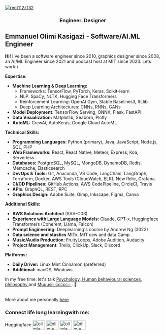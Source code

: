 
<a href="https://news.mit.edu/2022/new-world-learning-mit-ocw-emmanuel-kasigazi-1107"  target="_blank" > ![rect112z132](https://github.com/olimiemma/olimiemma/assets/98601170/109b1c04-65a9-4694-9f22-341253c2ec3f) </a>

<h3 align="center">  Engineer. Designer </h3>

## Emmanuel Olimi Kasigazi - Software/AI.ML Engineer

**Hi!** I've been a software engineer since 2010, graphics designer since 2008, an AI/ML Engineer since 2021 and podcast host at MIT since 2023. Lets work:)

**Expertise:**

* **Machine Learning & Deep Learning:**
    * Frameworks: TensorFlow, PyTorch, Keras, Scikit-learn
    * NLP: SpaCy, NLTK, Hugging Face Transformers
    * Reinforcement Learning: OpenAI Gym, Stable Baselines3, RLlib
    * Deep Learning Architectures: CNNs, RNNs, GANs
* **Model Deployment:** TensorFlow Serving, ONNX, Flask, FastAPI
* **Data Visualization:** Matplotlib, Seaborn, Plotly
* **AutoML:** CrewAi, AutoKeras, Google Cloud AutoML

**Technical Skills:**

* **Programming Languages:** Python (primary), Java, JavaScript, Node.js, SQL, PHP
* **Web Frameworks:** React, React Native, Meteor, Express, Koa, Serverless
* **Databases:** PostgreSQL, MySQL, MongoDB, DynamoDB, Redis, Memcache, Elasticsearch
* **DevOps & Tools:** Git, Anaconda, VS Code, LangChain, LangGraph, Terraform, Docker, AWS Tools (CloudWatch, ELK), New Relic, Grafana.
* **CI/CD Pipelines:** GitHub Actions, AWS CodePipeline, CircleCI, Travis
* **APIs:** GraphQL, REST, RPC
* **Graphics Design:** Adobe Suite, Gimp, Inkscape, Figma, Canva

**Additional Skills:**

* **AWS Solutions Architect** (SAA-C03)
* **Experience with Large Language Models:** Claude, GPT-x, Huggingface Transformers (Coherent, Llama, Falcon)
* **Prompt Engineering:** Deeplearning's course by Andrew Ng (2022)
* **Data science and stastics** MITx, MIT ocw and data Camp
* **Music/Audio Production:** FruityLoops, Adobe Audition, Audacity
* **Project Management:** Trello, ClickUp, Slack, Discord

**Platforms:**

* **Daily Driver:** Linux Mint Cinnamon (preferred)
* **Additional:** macOS, Windows

 
 In my free time: let's talk <a href="https://www.youtube.com/shorts/kLuUwJs_VKA" target="_blank" > Psychology, Human behavioural sciences, philosophy </a> and <a href="https://soundcloud.com/ekolegend" target="_blank" >  Muuusiiiiccccc🎶 <a/>. 🙂

 <br> More about me personally <a href="https://linktr.ee/olimiemma">here</a>

  

<h3 align="left">Connect  life long learningwith me:</h3>
<p align="left">
 Huggingface </a> 
<a href="https://twitter.com/olimiemma" target="blank"><img align="center" src="https://raw.githubusercontent.com/rahuldkjain/github-profile-readme-generator/master/src/images/icons/Social/twitter.svg" alt="olimiemma" height="30" width="40" /></a>
<a href="https://linkedin.com/in/olimiemma" target="blank"><img align="center" src="https://raw.githubusercontent.com/rahuldkjain/github-profile-readme-generator/master/src/images/icons/Social/linked-in-alt.svg" alt="olimiemma" height="30" width="40" /></a>
<a href="https://stackoverflow.com/users/olimiemma" target="blank"><img align="center" src="https://raw.githubusercontent.com/rahuldkjain/github-profile-readme-generator/master/src/images/icons/Social/stack-overflow.svg" alt="olimiemma" height="30" width="40" /></a>
<a href="https://fb.com/olimiemma" target="blank"><img align="center" src="https://raw.githubusercontent.com/rahuldkjain/github-profile-readme-generator/master/src/images/icons/Social/facebook.svg" alt="olimiemma" height="30" width="40" /></a>


</p>
